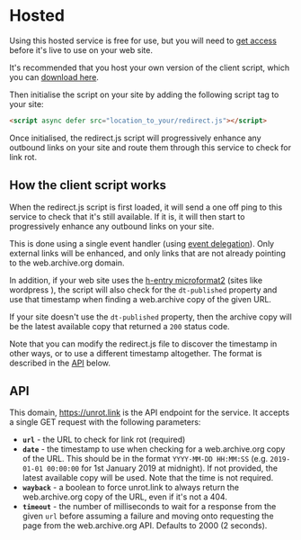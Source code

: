 # Hosted

Using this hosted service is free for use, but you will need to [get access](/access) before it's live to use on your web site.

It's recommended that you host your own version of the client script, which you can [download here](https://unrot.link/static/redirect.js).

Then initialise the script on your site by adding the following script tag to your site:

```html
<script async defer src="location_to_your/redirect.js"></script>
```

Once initialised, the redirect.js script will progressively enhance any outbound links on your site and route them through this service to check for link rot.

## How the client script works

When the redirect.js script is first loaded, it will send a one off ping to this service to check that it's still available. If it is, it will then start to progressively enhance any outbound links on your site.

This is done using a single event handler (using [event delegation](https://developer.mozilla.org/en-US/docs/Learn/JavaScript/Building_blocks/Events#event_delegation)). Only external links will be enhanced, and only links that are not already pointing to the web.archive.org domain.

In addition, if your web site uses the [h-entry microformat2](https://indieweb.org/h-entry) (sites like wordpress ), the script will also check for the `dt-published` property and use that timestamp when finding a web.archive copy of the given URL.

If your site doesn't use the `dt-published` property, then the archive copy will be the latest available copy that returned a `200` status code.

Note that you can modify the redirect.js file to discover the timestamp in other ways, or to use a different timestamp altogether. The format is described in the [API](#api) below.

## API

This domain, https://unrot.link is the API endpoint for the service. It accepts a single GET request with the following parameters:

- **`url`** - the URL to check for link rot (required)
- **`date`** - the timestamp to use when checking for a web.archive.org copy of the URL. This should be in the format `YYYY-MM-DD HH:MM:SS` (e.g. `2019-01-01 00:00:00` for 1st January 2019 at midnight). If not provided, the latest available copy will be used. Note that the time is not required.
- **`wayback`** - a boolean to force unrot.link to always return the web.archive.org copy of the URL, even if it's not a 404.
- **`timeout`** - the number of milliseconds to wait for a response from the given `url` before assuming a failure and moving onto requesting the page from the web.archive.org API. Defaults to 2000 (2 seconds).
